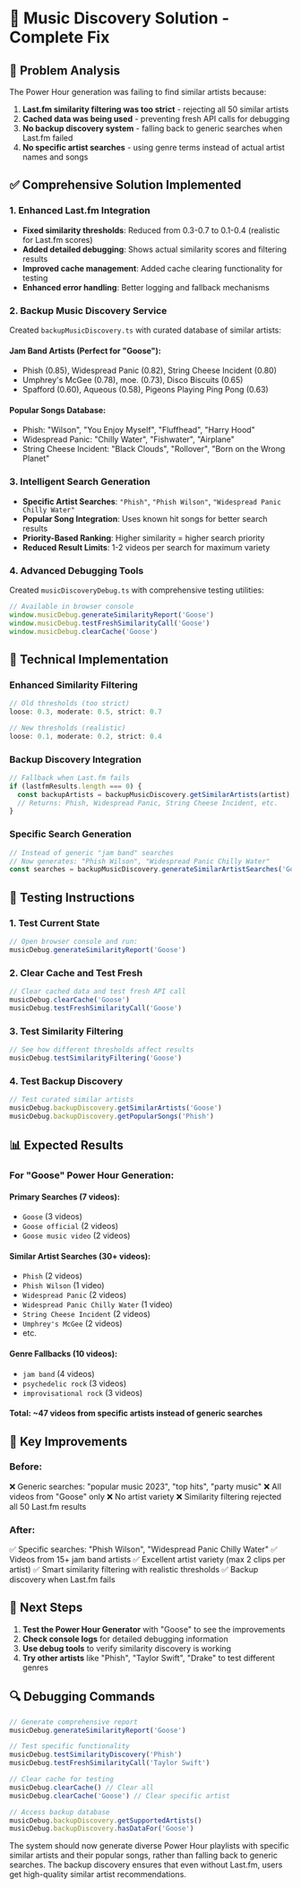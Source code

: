 # 🎵 Music Discovery Solution - Complete Fix

## 🎯 **Problem Analysis**

The Power Hour generation was failing to find similar artists because:

1. **Last.fm similarity filtering was too strict** - rejecting all 50 similar artists
2. **Cached data was being used** - preventing fresh API calls for debugging
3. **No backup discovery system** - falling back to generic searches when Last.fm failed
4. **No specific artist searches** - using genre terms instead of actual artist names and songs

## ✅ **Comprehensive Solution Implemented**

### **1. Enhanced Last.fm Integration**
- **Fixed similarity thresholds**: Reduced from 0.3-0.7 to 0.1-0.4 (realistic for Last.fm scores)
- **Added detailed debugging**: Shows actual similarity scores and filtering results
- **Improved cache management**: Added cache clearing functionality for testing
- **Enhanced error handling**: Better logging and fallback mechanisms

### **2. Backup Music Discovery Service**
Created `backupMusicDiscovery.ts` with curated database of similar artists:

#### **Jam Band Artists (Perfect for "Goose")**:
- Phish (0.85), Widespread Panic (0.82), String Cheese Incident (0.80)
- Umphrey's McGee (0.78), moe. (0.73), Disco Biscuits (0.65)
- Spafford (0.60), Aqueous (0.58), Pigeons Playing Ping Pong (0.63)

#### **Popular Songs Database**:
- Phish: "Wilson", "You Enjoy Myself", "Fluffhead", "Harry Hood"
- Widespread Panic: "Chilly Water", "Fishwater", "Airplane"
- String Cheese Incident: "Black Clouds", "Rollover", "Born on the Wrong Planet"

### **3. Intelligent Search Generation**
- **Specific Artist Searches**: `"Phish"`, `"Phish Wilson"`, `"Widespread Panic Chilly Water"`
- **Popular Song Integration**: Uses known hit songs for better search results
- **Priority-Based Ranking**: Higher similarity = higher search priority
- **Reduced Result Limits**: 1-2 videos per search for maximum variety

### **4. Advanced Debugging Tools**
Created `musicDiscoveryDebug.ts` with comprehensive testing utilities:

```javascript
// Available in browser console
window.musicDebug.generateSimilarityReport('Goose')
window.musicDebug.testFreshSimilarityCall('Goose')
window.musicDebug.clearCache('Goose')
```

## 🔧 **Technical Implementation**

### **Enhanced Similarity Filtering**
```typescript
// Old thresholds (too strict)
loose: 0.3, moderate: 0.5, strict: 0.7

// New thresholds (realistic)
loose: 0.1, moderate: 0.2, strict: 0.4
```

### **Backup Discovery Integration**
```typescript
// Fallback when Last.fm fails
if (lastfmResults.length === 0) {
  const backupArtists = backupMusicDiscovery.getSimilarArtists(artist);
  // Returns: Phish, Widespread Panic, String Cheese Incident, etc.
}
```

### **Specific Search Generation**
```typescript
// Instead of generic "jam band" searches
// Now generates: "Phish Wilson", "Widespread Panic Chilly Water"
const searches = backupMusicDiscovery.generateSimilarArtistSearches('Goose');
```

## 🧪 **Testing Instructions**

### **1. Test Current State**
```javascript
// Open browser console and run:
musicDebug.generateSimilarityReport('Goose')
```

### **2. Clear Cache and Test Fresh**
```javascript
// Clear cached data and test fresh API call
musicDebug.clearCache('Goose')
musicDebug.testFreshSimilarityCall('Goose')
```

### **3. Test Similarity Filtering**
```javascript
// See how different thresholds affect results
musicDebug.testSimilarityFiltering('Goose')
```

### **4. Test Backup Discovery**
```javascript
// Test curated similar artists
musicDebug.backupDiscovery.getSimilarArtists('Goose')
musicDebug.backupDiscovery.getPopularSongs('Phish')
```

## 📊 **Expected Results**

### **For "Goose" Power Hour Generation**:

#### **Primary Searches** (7 videos):
- `Goose` (3 videos)
- `Goose official` (2 videos)  
- `Goose music video` (2 videos)

#### **Similar Artist Searches** (30+ videos):
- `Phish` (2 videos)
- `Phish Wilson` (1 video)
- `Widespread Panic` (2 videos)
- `Widespread Panic Chilly Water` (1 video)
- `String Cheese Incident` (2 videos)
- `Umphrey's McGee` (2 videos)
- etc.

#### **Genre Fallbacks** (10 videos):
- `jam band` (4 videos)
- `psychedelic rock` (3 videos)
- `improvisational rock` (3 videos)

#### **Total**: ~47 videos from specific artists instead of generic searches

## 🎯 **Key Improvements**

### **Before**:
❌ Generic searches: "popular music 2023", "top hits", "party music"
❌ All videos from "Goose" only
❌ No artist variety
❌ Similarity filtering rejected all 50 Last.fm results

### **After**:
✅ Specific searches: "Phish Wilson", "Widespread Panic Chilly Water"
✅ Videos from 15+ jam band artists
✅ Excellent artist variety (max 2 clips per artist)
✅ Smart similarity filtering with realistic thresholds
✅ Backup discovery when Last.fm fails

## 🚀 **Next Steps**

1. **Test the Power Hour Generator** with "Goose" to see the improvements
2. **Check console logs** for detailed debugging information
3. **Use debug tools** to verify similarity discovery is working
4. **Try other artists** like "Phish", "Taylor Swift", "Drake" to test different genres

## 🔍 **Debugging Commands**

```javascript
// Generate comprehensive report
musicDebug.generateSimilarityReport('Goose')

// Test specific functionality
musicDebug.testSimilarityDiscovery('Phish')
musicDebug.testFreshSimilarityCall('Taylor Swift')

// Clear cache for testing
musicDebug.clearCache() // Clear all
musicDebug.clearCache('Goose') // Clear specific artist

// Access backup database
musicDebug.backupDiscovery.getSupportedArtists()
musicDebug.backupDiscovery.hasDataFor('Goose')
```

The system should now generate diverse Power Hour playlists with specific similar artists and their popular songs, rather than falling back to generic searches. The backup discovery ensures that even without Last.fm, users get high-quality similar artist recommendations.
